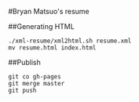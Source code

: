 #Bryan Matsuo's resume

##Generating HTML

    ./xml-resume/xml2html.sh resume.xml
    mv resume.html index.html

##Publish

    git co gh-pages
    git merge master
    git push
